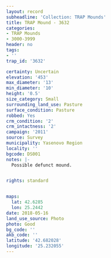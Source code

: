 ```yaml
---
layout: record
subheadline: 'Collection: TRAP Mounds'
title: TRAP Mound - 3632
categories:
- TRAP Mounds
- 3000-3999
header: no
tags:
- ''
trap_id: '3632'

certainty: Uncertain
elevation: '453'
max_diameter: '13'
min_diameter: '10'
height: '0.5'
size_category: Small
surrounding_land_use: Pasture
surface_condition: Pasture
robbed: Yes
crm_condition: '2'
crm_intactness: '2'
campaign: '2011'
source: Survey
municipality: Yasenovo Region
locality: ''
bgcode: DS001
notes: |-
  Possible defunct mound.


rights: standard


maps:
  lat: 42.6285
  lon: 25.2442
date: 2018-05-16
land_use_source: Photo
photo: Good
bg_code: ''
akb_code: ''
latitude: '42.682028'
longitude: '25.232055'
---
```


